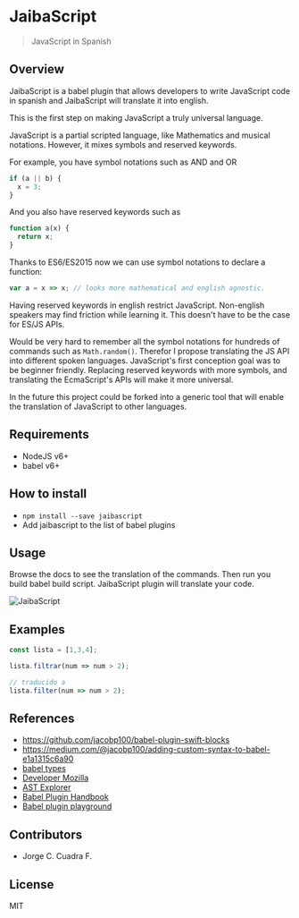 # JaibaScript

> JavaScript in Spanish

## Overview

JaibaScript is a babel plugin that allows developers to write 
JavaScript code in spanish and 
JaibaScript will translate it into english.

This is the first step on making JavaScript a truly universal language.

JavaScript is a partial scripted language, 
like Mathematics and musical notations.
However, it mixes symbols and reserved keywords.

For example, you have symbol notations such as AND and OR

```js
if (a || b) {
  x = 3;
}
```

And you also have reserved keywords such as

```js
function a(x) {
  return x;
}
```

Thanks to ES6/ES2015 now we can use symbol notations to declare a function:

```js
var a = x => x; // looks more mathematical and english agnostic.
```

Having reserved keywords in english restrict JavaScript.
Non-english speakers may find friction while learning it.
This doesn't have to be the case for ES/JS APIs.

Would be very hard to remember all the symbol notations for 
hundreds of commands such as `Math.random()`. Therefor I propose
translating the JS API into different spoken languages.
JavaScript's first conception goal was to be beginner friendly.
Replacing reserved keywords with more symbols, and translating
the EcmaScript's APIs will make it more universal.

In the future this project could be forked into a generic tool
that will enable the translation of JavaScript to other languages.


## Requirements

- NodeJS v6+
- babel v6+


## How to install

- `npm install --save jaibascript`
- Add jaibascript to the list of babel plugins


## Usage

Browse the docs to see the translation of the commands. Then run you build babel build script. 
JaibaScript plugin will translate your code.

![JaibaScript](./docs/jaibascript.gif)


## Examples

```js
const lista = [1,3,4];

lista.filtrar(num => num > 2);

// traducido a
lista.filter(num => num > 2);
```


## References

- https://github.com/jacobp100/babel-plugin-swift-blocks
- https://medium.com/@jacobp100/adding-custom-syntax-to-babel-e1a1315c6a90
- [babel types](https://github.com/babel/babel/blob/master/packages/babel-types/src/definitions/core.js)
- [Developer Mozilla](https://developer.mozilla.org)
- [AST Explorer](http://astexplorer.net/)
- [Babel Plugin Handbook](https://github.com/thejameskyle/babel-handbook/blob/master/translations/en/plugin-handbook.md#toc-babel-types)
- [Babel plugin playground](http://www.mattzeunert.com/babel-plugin-playground/)


## Contributors

- Jorge C. Cuadra F.


## License

MIT


